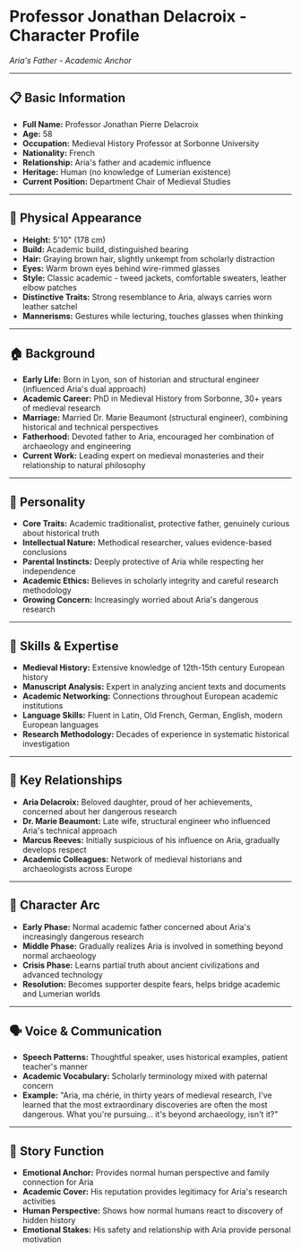 # Professor Jonathan Delacroix - Character Profile
*Aria's Father - Academic Anchor*

---

## 📋 **Basic Information**
- **Full Name:** Professor Jonathan Pierre Delacroix
- **Age:** 58
- **Occupation:** Medieval History Professor at Sorbonne University
- **Nationality:** French
- **Relationship:** Aria's father and academic influence
- **Heritage:** Human (no knowledge of Lumerian existence)
- **Current Position:** Department Chair of Medieval Studies

---

## 👤 **Physical Appearance**
- **Height:** 5'10" (178 cm)
- **Build:** Academic build, distinguished bearing
- **Hair:** Graying brown hair, slightly unkempt from scholarly distraction
- **Eyes:** Warm brown eyes behind wire-rimmed glasses
- **Style:** Classic academic - tweed jackets, comfortable sweaters, leather elbow patches
- **Distinctive Traits:** Strong resemblance to Aria, always carries worn leather satchel
- **Mannerisms:** Gestures while lecturing, touches glasses when thinking

---

## 🏠 **Background**
- **Early Life:** Born in Lyon, son of historian and structural engineer (influenced Aria's dual approach)
- **Academic Career:** PhD in Medieval History from Sorbonne, 30+ years of medieval research
- **Marriage:** Married Dr. Marie Beaumont (structural engineer), combining historical and technical perspectives
- **Fatherhood:** Devoted father to Aria, encouraged her combination of archaeology and engineering
- **Current Work:** Leading expert on medieval monasteries and their relationship to natural philosophy

---

## 🧠 **Personality**
- **Core Traits:** Academic traditionalist, protective father, genuinely curious about historical truth
- **Intellectual Nature:** Methodical researcher, values evidence-based conclusions
- **Parental Instincts:** Deeply protective of Aria while respecting her independence
- **Academic Ethics:** Believes in scholarly integrity and careful research methodology
- **Growing Concern:** Increasingly worried about Aria's dangerous research

---

## 💪 **Skills & Expertise**
- **Medieval History:** Extensive knowledge of 12th-15th century European history
- **Manuscript Analysis:** Expert in analyzing ancient texts and documents
- **Academic Networking:** Connections throughout European academic institutions
- **Language Skills:** Fluent in Latin, Old French, German, English, modern European languages
- **Research Methodology:** Decades of experience in systematic historical investigation

---

## 💞 **Key Relationships**
- **Aria Delacroix:** Beloved daughter, proud of her achievements, concerned about her dangerous research
- **Dr. Marie Beaumont:** Late wife, structural engineer who influenced Aria's technical approach
- **Marcus Reeves:** Initially suspicious of his influence on Aria, gradually develops respect
- **Academic Colleagues:** Network of medieval historians and archaeologists across Europe

---

## 🔄 **Character Arc**
- **Early Phase:** Normal academic father concerned about Aria's increasingly dangerous research
- **Middle Phase:** Gradually realizes Aria is involved in something beyond normal archaeology
- **Crisis Phase:** Learns partial truth about ancient civilizations and advanced technology
- **Resolution:** Becomes supporter despite fears, helps bridge academic and Lumerian worlds

---

## 🗣️ **Voice & Communication**
- **Speech Patterns:** Thoughtful speaker, uses historical examples, patient teacher's manner
- **Academic Vocabulary:** Scholarly terminology mixed with paternal concern
- **Example:** "Aria, ma chérie, in thirty years of medieval research, I've learned that the most extraordinary discoveries are often the most dangerous. What you're pursuing... it's beyond archaeology, isn't it?"

---

## 🎯 **Story Function**
- **Emotional Anchor:** Provides normal human perspective and family connection for Aria
- **Academic Cover:** His reputation provides legitimacy for Aria's research activities
- **Human Perspective:** Shows how normal humans react to discovery of hidden history
- **Emotional Stakes:** His safety and relationship with Aria provide personal motivation